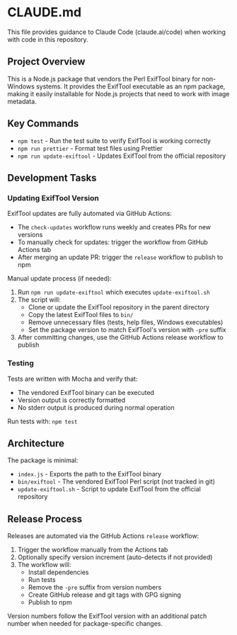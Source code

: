 # CLAUDE.md

This file provides guidance to Claude Code (claude.ai/code) when working with code in this repository.

## Project Overview

This is a Node.js package that vendors the Perl ExifTool binary for non-Windows
systems. It provides the ExifTool executable as an npm package, making it easily
installable for Node.js projects that need to work with image metadata.

## Key Commands

- `npm test` - Run the test suite to verify ExifTool is working correctly
- `npm run prettier` - Format test files using Prettier
- `npm run update-exiftool` - Updates ExifTool from the official repository

## Development Tasks

### Updating ExifTool Version

ExifTool updates are fully automated via GitHub Actions:

- The `check-updates` workflow runs weekly and creates PRs for new versions
- To manually check for updates: trigger the workflow from GitHub Actions tab
- After merging an update PR: trigger the `release` workflow to publish to npm

Manual update process (if needed):

1. Run `npm run update-exiftool` which executes `update-exiftool.sh`
2. The script will:
   - Clone or update the ExifTool repository in the parent directory
   - Copy the latest ExifTool files to `bin/`
   - Remove unnecessary files (tests, help files, Windows executables)
   - Set the package version to match ExifTool's version with `-pre` suffix
3. After committing changes, use the GitHub Actions release workflow to publish

### Testing

Tests are written with Mocha and verify that:

- The vendored ExifTool binary can be executed
- Version output is correctly formatted
- No stderr output is produced during normal operation

Run tests with: `npm test`

## Architecture

The package is minimal:

- `index.js` - Exports the path to the ExifTool binary
- `bin/exiftool` - The vendored ExifTool Perl script (not tracked in git)
- `update-exiftool.sh` - Script to update ExifTool from the official repository

## Release Process

Releases are automated via the GitHub Actions `release` workflow:

1. Trigger the workflow manually from the Actions tab
2. Optionally specify version increment (auto-detects if not provided)
3. The workflow will:
   - Install dependencies
   - Run tests
   - Remove the `-pre` suffix from version numbers
   - Create GitHub release and git tags with GPG signing
   - Publish to npm

Version numbers follow the ExifTool version with an additional patch number when needed for package-specific changes.
